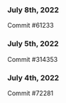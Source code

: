 ### July 8th, 2022

Commit #61233

### July 5th, 2022

Commit #314353


### July 4th, 2022

Commit #72281
